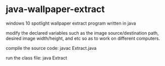 # java-wallpaper-extract
windows 10 spotlight wallpaper extract program written in java

modify the declared variables such as the image source/destination path, desired image width/height, and etc so as to work on different computers.

compile the source code:
javac Extract.java

run the class file:
java Extract
